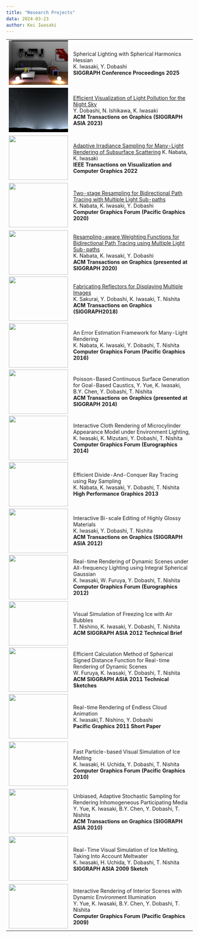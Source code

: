 ```yaml
---
title: "Research Projects"
data: 2024-03-23
author: Kei Iwasaki
---
```

<style>
td {
height: 120px;
text-align: left;
vertical-align: middle;
}
</style>
<script src="https://kit.fontawesome.com/429fe8bdbc.js" crossorigin="anonymous"></script>
<table>
<tbody>
<tr>
<td width="20%" >
<img src="./img/sig2025.png" width="160" height="120">
</td>
<!--- <td width="640" height="120" vertical-alignvalign="top"> -->
<td width="80%">
Spherical Lighting with Spherical Harmonics Hessian<br>
K. Iwasaki, Y. Dobashi
<a href="../pdf/tog2023_light_pollution.pdf"><i class="fa-solid fa-file-pdf"></i></a><a href="../projects_/sig2025"><i class="fa-solid fa-globe"></i></a><br>
<b>SIGGRAPH Conference Proceedings 2025</b> <br>
</td>
</tr>

<tr>
<td width="20%" >
<img src="./img/siga2023.png" width="160" height="120">
</td>
<!--- <td width="640" height="120" vertical-alignvalign="top"> -->
<td width="80%">
<a href="https://imelab.sakura.ne.jp/doba/projects/light_pollution_vis/light_pollution_vis.html">Efficient Visualization of Light Pollution for the Night Sky</a><br>
Y. Dobashi, N. Ishikawa, K. Iwasaki
<a href="../pdf/tog2023_light_pollution.pdf"><i class="fa-solid fa-file-pdf"></i></a><a href="../projects_/siga2023"><i class="fa-solid fa-globe"></i></a><br>
<b>ACM Transactions on Graphics (SIGGRAPH ASIA 2023)</b> <br>
</td>
</tr>

<tr>
<td width="20%" >
<img src="./img/tvcg2021.png" width="160" height="120">
</td>
<td width="80%">
<a href="../projects_/tvcg2021/">Adaptive Irradiance Sampling for Many-Light Rendering of Subsurface Scattering</a> K. Nabata, K. Iwasaki 
<a href="../pdf/tvcg2021.pdf"><i class="fa-solid fa-file-pdf"></i></a><a href="../projects_/tvcg2021"><i class="fa-solid fa-globe"></i></a><br>
<b>IEEE Transactions on Visualization and Computer Graphics 2022</b>
</td>
</tr>

<tr>
<td width="20%">
<img src="./img/pg2020.jpg" width="160" height="120">
</td>
<td width="80%" height="120">
<a href="https://onlinelibrary.wiley.com/doi/abs/10.1111/cgf.14139">
Two-stage Resampling for Bidirectional Path Tracing with Multiple Light Sub-paths</a> <br>
K. Nabata, K. Iwasaki, Y. Dobashi
<a href="../pdf/pg2020.pdf"><i class="fa-solid fa-file-pdf"></i></a>
<a href="../projects_/pg2020"><i class="fa-solid fa-globe"></i></a><br>
<b> Computer Graphics Forum (Pacific Graphics 2020) </b><br>
</td>
</tr>

<tr>
<td width="20%">
<img src="./img/tog2020.png" align="center" width="160" height="120">
</td>
<td width="80%" height="120">
<a href="https://dl.acm.org/doi/abs/10.1145/3338994">Resampling-aware Weighting Functions for Bidirectional Path Tracing using Multiple Light Sub-paths</a><br>
K. Nabata, K. Iwasaki, Y. Dobashi
<a href="../pdf/tog2020.pdf"><i class="fa-solid fa-file-pdf"></i></a>
<a href="../projects_/tog2020"><i class="fa-solid fa-globe"></i></a>
<a href="https://github.com/kiwasaki/simple_ris_bpt"><i class="fa-brands fa-github-alt"></i></a><br> 
<b>ACM Transactions on Graphics (presented at SIGGRAPH 2020)</b>
</td>
</tr>

<tr>
<td width="20%">
<img src="./img/sig2018.jpg" align="center" width="160" height="120">
</td>
<td width="80%" height="120">
<a href="http://ksakurai.sakura.ne.jp/SG18/">
Fabricating Reflectors for Displaying Multiple Images</a> <br>
K. Sakurai, Y. Dobashi, K. Iwasaki, T. Nishita<br> 
<b>ACM Transactions on Graphics (SIGGRAPH2018) </b>
</td>
</tr>
<tr>
<td width="20%">
<img src="./img/pg2016.png" align="center" width="160" height="120">
</td>
<td width="80%" height="120">
An Error Estimation Framework for Many-Light Rendering</a> <br>
K. Nabata, K. Iwasaki, Y. Dobashi, T. Nishita<br>
<b>Computer Graphics Forum (Pacific Graphics 2016)</b>
</td>
</tr>
<tr>
<td width="20%">
<img src="./img/sig2014.jpg" align="center" width="160" height="120">
</td>
<td width="80%" height="120">
Poisson-Based Continuous Surface Generation for Goal-Based Caustics,
Y. Yue, K. Iwasaki, B.Y. Chen, Y. Dobashi, T. Nishita<br>
<b>ACM Transactions on Graphics (presented at SIGGRAPH 2014)</b>
</td>
</tr>
<tr>
<td width="20%">
<img src="./img/eg2014.jpg" align="center" width="160" height="120">
</td>
<td width="80%" height="120">
Interactive Cloth Rendering of Microcylinder Appearance Model under Environment Lighting,<br>
K. Iwasaki, K. Mizutani, Y. Dobashi, T. Nishita<br>
<b>Computer Graphics Forum (Eurographics 2014)</b>
</td>
</tr>
<tr>
<td width="20%">
<img src="./img/HPG2013.jpg" align="center" width="160" height="120">
</td>
<td width="80%" height="120">
Efficient Divide-And-Conquer Ray Tracing using Ray Sampling<br>
K. Nabata, K. Iwasaki, Y. Dobashi, T. Nishita<br>
<b>High Performance Graphics 2013</b>
</td>
</tr>
<tr>
<td width="20%">
<img src="./img/SGA2012.jpg" align="center" width="160" height="120">
</td>
<td width="80%" height="120">
Interactive Bi-scale Editing of Highly Glossy Materials<br>
K. Iwasaki, Y. Dobashi, T. Nishita<br>
<b>ACM Transactions on Graphics (SIGGRAPH ASIA 2012)</b>
</td>
</tr>
<tr>
<td width="20%">
<img src="./img/EG2012.jpg" align="center" width="160" height="120">
</td>
<td width="80%" height="120">
Real-time Rendering of Dynamic Scenes under All-frequency Lighting using Integral Spherical Gaussian<br>
K. Iwasaki, W. Furuya, Y. Dobashi, T. Nishita<br>
<b>Computer Graphics Forum (Eurographics 2012)</b>
</td>
</tr>
<tr>
<td width="20%">
<img src="./img/sig2012brief.png" align="center" width="160" height="120">
</td>
<td width="80%" height="120">
Visual Simulation of Freezing Ice with Air Bubbles<br>
T. Nishino, K. Iwasaki, Y. Dobashi, T. Nishita<br>
<b>ACM SIGGRAPH ASIA 2012 Technical Brief</b>
</td>
</tr>
<tr>
<td width="20%">
<img src="./img/sgasketch2011.jpg" align="center" width="160" height="120">
</td>
<td width="80%" height="120">
Efficient Calculation Method of Spherical Signed Distance Function 
for Real-time Rendering of Dynamic Scenes<br>
W. Furuya, K. Iwasaki, Y. Dobashi, T. Nishita<br>
<b>ACM SIGGRAPH ASIA 2011 Technical Sketches</b>
</td>
</tr>
<tr>
<td width="20%">
<img src="./img/PG11.jpg" width="160" height="120">
</td>
<td width="80%" height="120">
Real-time Rendering of Endless Cloud Animation<br>
K. Iwasaki,T. Nishino, Y. Dobashi<br>
<b>Pacific Graphics 2011 Short Paper </b>
</td>
</tr>
<tr>
<td width="20%">
<img src="./img/PG10.jpg" width="160" height="120">
</td>
<td width="80%" height="120">
Fast Particle-based Visual Simulation of Ice Melting<br>
K. Iwasaki, H. Uchida, Y. Dobashi, T. Nishita<br>
<b>Computer Graphics Forum (Pacific Graphics 2010)</b>
</td>
</tr>
<tr>
<td width="20%">
<img src="./img/siga2010.jpg" width="160" height="120">
</td>
<td width="80%" height="120">
Unbiased, Adaptive Stochastic Sampling for Rendering Inhomogeneous Participating Media<br>
Y. Yue, K. Iwasaki, B.Y. Chen, Y. Dobashi, T. Nishita<br>
<b>ACM Transactions on Graphics (SIGGRAPH ASIA 2010)</b>
</td>
</tr>
<tr>
<td width="20%">
<img src="./img/SIGASIA09.jpg" width="160" height="120">
</td>
<td width="80%" height="120">
Real-Time Visual Simulation of Ice Melting, Taking Into Account Meltwater<br>
K. Iwasaki, H. Uchida, Y. Dobashi, T. Nishita<br>
<b>SIGGRAPH ASIA 2009 Sketch</b>
</td>
</tr>
<tr>
<td width="20%">
<img src="./img/pg09.jpg" width="160" height="120">
</td>
<td width="80%" height="120">
Interactive Rendering of Interior Scenes with Dynamic Environment Illumination<br>
Y. Yue, K. Iwasaki, B.Y. Chen, Y. Dobashi, T. Nishita<br>
<b>Computer Graphics Forum (Pacific Graphics 2009)</b>
</td>
</tr>
</tbody>
</table>

